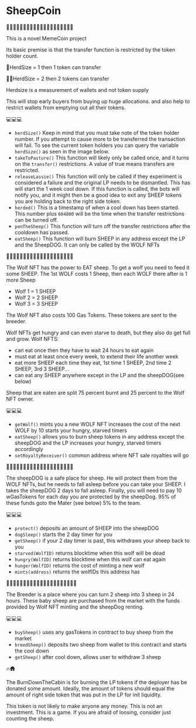 # SheepCoin

🐑🐑🐑🐑🐑🐑🐑🐑🐑🐑🐑🐑🐑🐑🐑🐑🐑🐑🐑🐑

This is a novel MemeCoin project

Its basic premise is that the transfer function is restricted by the token holder count.

🐑HerdSize = 1 then 1 token can transfer

🐑🐑HerdSize = 2 then 2 tokens can transfer

Herdsize is a measurement of wallets and not token supply

This will stop early buyers from buying up huge allocations. and also help to restrict wallets from emptying out all their tokens. 

💻💻💻

* `herdSize()`
Keep in mind that you must take note of the token holder number. If you attempt to cause more to be transferred the transaction will fail. 
To see the current token holders you can query the variable `herdSize()` as seen in the image below. 
*  `takeToPasture()` 
This function will likely only be called once, and it turns on the `transfer()` restrictions. A value of true means transfers are restricted.
* `releaseLassie()`
This function will only be called if they experiment is considered a failure and the original LP needs to be dismantled. This has will start the 1 week cool down. 
If this function is called, the bots will notify you, and it might then be a good idea to exit any SHEEP tokens you are holding back to the right side token.
* `herded()`
This is a timestamp of when a cool down has been started. This number plus `604800` will be the time when the transfer restrictions can be turned off.
* `penTheSheep()`
This function will turn off the transfer restrictions after the cooldown has passed.
* `eatSheep()`
This function will burn SHEEP in any address except the LP and the SheepDOG. It can only be called by the WOLF NFTs

🐺🐺🐺🐺🐺🐺🐺🐺🐺🐺🐺🐺🐺🐺🐺🐺🐺🐺🐺🐺

The Wolf NFT has the power to EAT sheep. To get a wolf you need to feed it some SHEEP. The 1st WOLF costs 1 Sheep, then each WOLF there after is 1 more Sheep
* Wolf 1 = 1 SHEEP
* Wolf 2 = 2 SHEEP
* Wolf 3 = 3 SHEEP

The Wolf NFT also costs 100 Gas Tokens. These tokens are sent to the breeder.

Wolf NFTs get hungry and can even starve to death, but they also do get full and grow. 
Wolf NFTS:
* can eat once then they have to wait 24 hours to eat again
* must eat at least once every week, to extend their life another week
* eat more SHEEP each time they eat, 1st time 1 SHEEP, 2nd time 2 SHEEP, 3rd 3 SHEEP...
* can eat any SHEEP anywhere except in the LP and the sheepDOG(see below)

Sheep that are eaten are split 75 percent burnt and 25 percent to the Wolf NFT owner.

💻💻💻

* `getWolf()`
mints you a new WOLF NFT
increases the cost of the next WOLF by 10
starts your hungry, starved timers
* `eatSheep()`
allows you to burn sheep tokens in any address except the sheepDOG and the LP
increases your hungry, starved timers accordingly
* `setRoyaltyReceiver()`
common address where NFT sale royalties will go


🐑🐶🐑🐶🐑🐶🐑🐶🐑🐶🐑🐶🐑🐶🐑🐶🐑🐶🐑🐶

The sheepDOG is a safe place for sheep. He will protect them from the WOLF NFTs, but he needs to fall asleep before you can take your SHEEP.
I takes the sheepDOG 2 days to fall asleep. Finally, you will need to pay 10 wGasTokens for each day you are protected by the sheepDog. 95% of these funds goto the Mater (see below) 5% to the team.

💻💻💻

* `protect()` 
deposits an amount of SHEEP into the sheepDOG
* `dogSleep()`
starts the 2 day timer for you 
* `getSheep()`
if your 2 day timer is past, this withdraws your sheep back to you
* `starved(WolfID)`
returns blocktime when this wolf will be dead
* `hungry(WolfID)`
returns blocktime when this wolf can eat again
* `hunger(WolfID)`
returns the cost of minting a new wolf
* `mints(address)`
returns the wolfIDs this address has

🐑🐑👶🐑🐑👶🐑🐑👶🐑🐑👶🐑🐑👶🐑🐑👶🐑🐑👶

The Breeder is a place where you can turn 2 sheep into 3 sheep in 24 hours. These baby sheep are purchased from the market with the funds provided by Wolf NFT minting and the sheepDog renting.

💻💻💻
* `buySheep()` 
uses any gasTokens in contract to buy sheep from the market
* `breedSheep()`
deposits two sheep from wallet to this contract and starts the cool down
* `getSheep()`
after cool down, allows user to withdraw 3 sheep


🔥🛖

The BurnDownTheCabin is for burning the LP tokens if the deployer has be donated some amount. Ideally, the amount of tokens should
equal the amount of right side token that was put in the LP for init liquidity.

This token is not likely to make anyone any money. This is not an investment. This is a game. If you are afraid of loosing, consider just counting the sheep.





